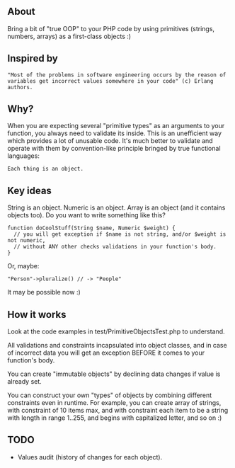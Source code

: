 About
-----

Bring a bit of "true OOP" to your PHP code by using primitives (strings, numbers, arrays) as a first-class objects :)

Inspired by
-----------

    "Most of the problems in software engineering occurs by the reason of variables get incorrect values somewhere in your code" (c) Erlang authors.

Why?
----

When you are expecting several "primitive types" as an arguments to your function, you always need to validate its inside.
This is an unefficient way which provides a lot of unusable code.
It's much better to validate and operate with them by convention-like principle bringed by true functional languages:

    Each thing is an object.

Key ideas
---------

String is an object. Numeric is an object. Array is an object (and it contains objects too). Do you want to write something like this?

    function doCoolStuff(String $name, Numeric $weight) {
      // you will get exception if $name is not string, and/or $weight is not numeric,
      // without ANY other checks validations in your function's body.
    }

Or, maybe:

    "Person"->pluralize() // -> "People"

It may be possible now :)

How it works
------------

Look at the code examples in test/PrimitiveObjectsTest.php to understand.

All validations and constraints incapsulated into object classes, and in case of incorrect data you will get an exception BEFORE it comes to your function's body.

You can create "immutable objects" by declining data changes if value is already set.

You can construct your own "types" of objects by combining different constraints even in runtime. For example, you can create array of strings, with constraint of 10 items max, and with constraint each item to be a string with length in range 1..255, and begins with capitalized letter, and so on :)

TODO
----

* Values audit (history of changes for each object).


